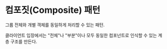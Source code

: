 # 컴포짓(Composite) 패턴

그룹 전체와 개별 객체를 동일하게 처리할 수 있는 패턴.

클라이언트 입장에서는 "전체"나 "부분"이나 모두 동일한 컴포넌트로 인식할 수 있는 계층 구조를 만든다.

